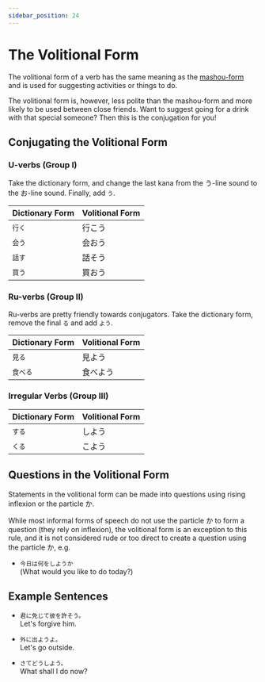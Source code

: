 ```yaml
---
sidebar_position: 24
---
```


# The Volitional Form

The volitional form of a verb has the same meaning as the [mashou-form](verb-masyou) and is used for suggesting activities or things to do.

The volitional form is, however, less polite than the mashou-form and more likely to be used between close friends. Want to suggest going for a drink with that special someone? Then this is the conjugation for you!

## Conjugating the Volitional Form
  
### U-verbs (Group I)

Take the dictionary form, and change the last kana from the う-line sound to the お-line sound. Finally, add `う`.

|Dictionary Form|Volitional Form|
|:--|:--|
|``行く``|行こう|
|``会う``|会おう|
|``話す``|話そう|
|``買う``|買おう|

### Ru-verbs (Group II)

Ru-verbs are pretty friendly towards conjugators. Take the dictionary form, remove the final `る` and add `よう`.
  
|Dictionary Form|Volitional Form|
|:--|:--|
|``見る``|見よう|
|``食べる``|食べよう|  

### Irregular Verbs (Group III)

|Dictionary Form|Volitional Form|
|:--|:--|
|``する``|しよう|
|``くる``|こよう|  

## Questions in the Volitional Form

Statements in the volitional form can be made into questions using rising inflexion or the particle か.

While most informal forms of speech do not use the particle か to form a question (they rely on inflexion), the volitional form is an exception to this rule, and it is not considered rude or too direct to create a question using the particle か, e.g.

- ``今日は何をしようか``  
  (What would you like to do today?)

## Example Sentences

- ``君に免じて彼を許そう。``  
  Let's forgive him.
  
- ``外に出ようよ。``  
  Let's go outside.
  
- ``さてどうしよう。``  
  What shall I do now?

